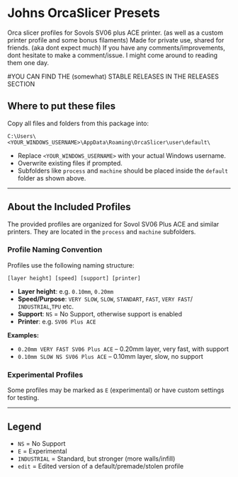 # Johns OrcaSlicer Presets

Orca slicer profiles for Sovols SV06 plus ACE printer. (as well as a custom printer profile and some bonus filaments)
Made for private use, shared for friends. (aka dont expect much) 
If you have any comments/improvements, dont hesitate to make a comment/issue. I might come around to reading them one day.

#YOU CAN FIND THE (somewhat) STABLE RELEASES IN THE RELEASES SECTION

## Where to put these files

Copy all files and folders from this package into:

```
C:\Users\<YOUR_WINDOWS_USERNAME>\AppData\Roaming\OrcaSlicer\user\default\
```

- Replace `<YOUR_WINDOWS_USERNAME>` with your actual Windows username.
- Overwrite existing files if prompted.
- Subfolders like `process` and `machine` should be placed inside the `default` folder as shown above.

---

## About the Included Profiles

The provided profiles are organized for Sovol SV06 Plus ACE and similar printers. They are located in the `process` and `machine` subfolders.

### Profile Naming Convention

Profiles use the following naming structure:

```
[layer height] [speed] [support] [printer]
```

- **Layer height**: e.g. `0.10mm`, `0.20mm`
- **Speed/Purpose**: `VERY SLOW`, `SLOW`, `STANDART`, `FAST`, `VERY FAST`/ `INDUSTRIAL`,`TPU` etc.
- **Support**: `NS` = No Support, otherwise support is enabled
- **Printer**: e.g. `SV06 Plus ACE`

**Examples:**
- `0.20mm VERY FAST SV06 Plus ACE` – 0.20mm layer, very fast, with support
- `0.10mm SLOW NS SV06 Plus ACE` – 0.10mm layer, slow, no support

### Experimental Profiles

Some profiles may be marked as `E` (experimental) or have custom settings for testing.

---

## Legend

- `NS` = No Support
- `E` = Experimental
- `INDUSTRIAL` = Standard, but stronger (more walls/infill)
- `edit` = Edited version of a default/premade/stolen profile
